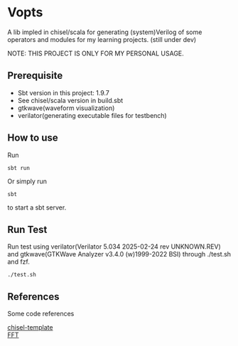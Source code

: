 # Vopts
A lib impled in chisel/scala for generating (system)Verilog of some operators and modules for my learning projects. (still under dev) <br>

NOTE: THIS PROJECT IS ONLY FOR MY PERSONAL USAGE.

## Prerequisite

- Sbt version in this project: 1.9.7
- See chisel/scala version in build.sbt
- gtkwave(waveform visualization)
- verilator(generating executable files for testbench)

## How to use
Run
```
sbt run 
```
Or simply run 
```
sbt 
```
to start a sbt server.

## Run Test
Run test using verilator(Verilator 5.034 2025-02-24 rev UNKNOWN.REV) and gtkwave(GTKWave Analyzer v3.4.0 (w)1999-2022 BSI) through ./test.sh and fzf. 
```
./test.sh
```

## References
Some code references 

[chisel-template](https://github.com/chipsalliance/chisel-template.git) <br>
[FFT](https://github.com/IA-C-Lab-Fudan/Chisel-FFT-generator.git)

